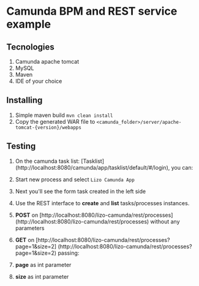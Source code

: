 # Camunda BPM and REST service example

## Tecnologies

1. Camunda apache tomcat
2. MySQL
3. Maven
4. IDE of your choice

## Installing

1. Simple maven build `mvn clean install`
2. Copy the generated WAR file to `<camunda_folder>/server/apache-tomcat-{version}/webapps`

## Testing

1. On the camunda task list: [Tasklist] (http://localhost:8080/camunda/app/tasklist/default/#/login), you can:
 1. Start new process and select `Lizo Camunda App`
 2. Next you'll see the form task created in the left side
 
2. Use the REST interface to **create** and **list** tasks/processes instances.
 1. **POST** on [http://localhost:8080/lizo-camunda/rest/processes] (http://localhost:8080/lizo-camunda/rest/processes) without any parameters
 2. **GET** on [http://localhost:8080/lizo-camunda/rest/processes?page=1&size=2] (http://localhost:8080/lizo-camunda/rest/processes?page=1&size=2) passing:
  1. **page** as int parameter
  2. **size** as int parameter
